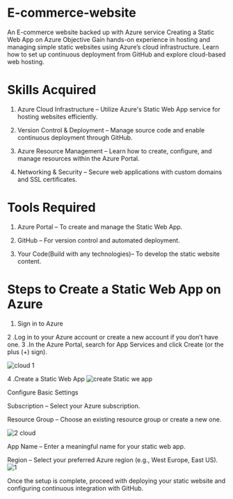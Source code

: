 # E-commerce-website
An E-commerce website backed up with Azure service
Creating a Static Web App on Azure
Objective
Gain hands-on experience in hosting and managing simple static websites using Azure’s cloud infrastructure. Learn how to set up continuous deployment from GitHub and explore cloud-based web hosting.

# Skills Acquired
1. Azure Cloud Infrastructure – Utilize Azure's Static Web App service for hosting websites efficiently.

2. Version Control & Deployment – Manage source code and enable continuous deployment through GitHub.

3. Azure Resource Management – Learn how to create, configure, and manage resources within the Azure Portal.

4. Networking & Security – Secure web applications with custom domains and SSL certificates.

# Tools Required
1. Azure Portal – To create and manage the Static Web App.

2. GitHub – For version control and automated deployment.

3. Your Code(Build with any technologies)– To develop the static website content.

 # Steps to Create a Static Web App on Azure
1. Sign in to Azure

2 .Log in to your Azure account or create a new account if you don’t have one.
3 .In the Azure Portal, search for App Services and click Create (or the plus (+) sign).

![cloud 1](https://github.com/user-attachments/assets/788f4001-aba2-4cb4-a2f3-046e79ce8ea1)

4 .Create a Static Web App
![create Static we app](https://github.com/user-attachments/assets/fc467c3c-de4e-41b2-8732-aa43a527ed91)


Configure Basic Settings

Subscription – Select your Azure subscription.

Resource Group – Choose an existing resource group or create a new one.

![2 cloud](https://github.com/user-attachments/assets/f408cecd-e5dc-46ed-8968-198dd9902187)

App Name – Enter a meaningful name for your static web app.

Region – Select your preferred Azure region (e.g., West Europe, East US).
![1](https://github.com/user-attachments/assets/3118f6de-0e78-449b-8777-09689acedc80)


Once the setup is complete, proceed with deploying your static website and configuring continuous integration with GitHub.
